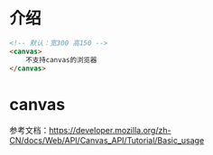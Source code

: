 # 介绍
``` html
<!-- 默认：宽300 高150 -->
<canvas>
    不支持canvas的浏览器 
</canvas>
```
# canvas
参考文档：https://developer.mozilla.org/zh-CN/docs/Web/API/Canvas_API/Tutorial/Basic_usage
